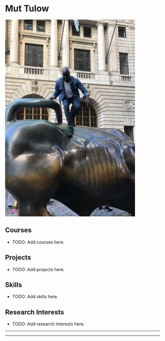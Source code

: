 <!-- 1. Top level heading with your name -->

<!-- 2. An image. It can be a photo of you or, if you prefer, a photo of your spirit animal. -->

<!-- 3. Secondary heading entitled “Education” -->

<!-- 4. A list of schools you attended, hyperlinked to the websites of those insitutions -->

# Mut Tulow
![](./images/Profile_IMG_1048.jpeg)

## Courses
- TODO: Add courses here.

## Projects
- TODO: Add projects here.

## Skills
- TODO: Add skills here.

## Research Interests
- TODO: Add research interests here.


---
---
